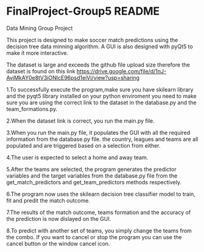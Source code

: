 # FinalProject-Group5 README
Data Mining Group Project

This project is designed to make soccer match predictions using the decision tree data minning algorithm. A GUI is also designed with pyQt5 to make it more interactive.

The dataset is large and exceeds the github file upload size therefore the dataset is found on this link https://drive.google.com/file/d/1nJ-AvjMkAY0e8tV3iONIcE96psd1eiVi/view?usp=sharing

1.To successfully execute the program,make sure you have skilearn library and the pyqt5 library installed on your python enviroment you need to make sure you are using the correct link to the dataset in the database.py and the team_formations.py. 

2.When the dataset link is correct, you run the main.py file.

3.When you run the main.py file, it populates the GUI with all the required information from the database.py file. the country, leagues and teams are all populated and are triggered based on a selection from either.

4.The user is expected to select a home and away team.

5.After the teams are selected, the program generates the predictor variables and the target variables from the database.py file from the get_match_predictors and get_team_predictors methods respectively.

6.The program now uses the skilearn decision tree classifier model to train, fit and predit the match outcome.

7.The results of the match outcome, teams formation and the accuracy of the prediction is now dislayed on the GUI.

8.To predict with another set of teams, you simply change the teams from the combo. If you want to cancel or stop the program you can use the cancel button or the window cancel icon.

